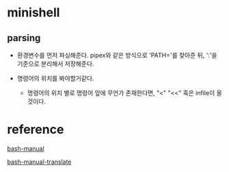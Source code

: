 # minishell

## parsing

- 환경변수를 먼저 파싱해준다. pipex와 같은 방식으로 'PATH='를 찾아준 뒤, ':'을 기준으로 분리해서 저장해준다.

- 명령어의 위치를 봐야할거같다.
	- 명령어의 위치 별로 명령어 앞에 무언가 존재한다면, "<" "<<" 혹은 infile이 올 것이다.



# reference
[bash-manual](https://tiswww.case.edu/php/chet/bash/bashref.html)

[bash-manual-translate](https://github.com/Chanwoong1/42Seoul/blob/master/Circle_3/minishell_md/shell.md)